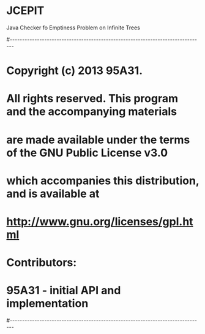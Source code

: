 JCEPIT
======

Java Checker fo Emptiness Problem on Infinite Trees

#-------------------------------------------------------------------------------
# Copyright (c) 2013 95A31.
# All rights reserved. This program and the accompanying materials
# are made available under the terms of the GNU Public License v3.0
# which accompanies this distribution, and is available at
# http://www.gnu.org/licenses/gpl.html
# 
# Contributors:
#     95A31 - initial API and implementation
#-------------------------------------------------------------------------------